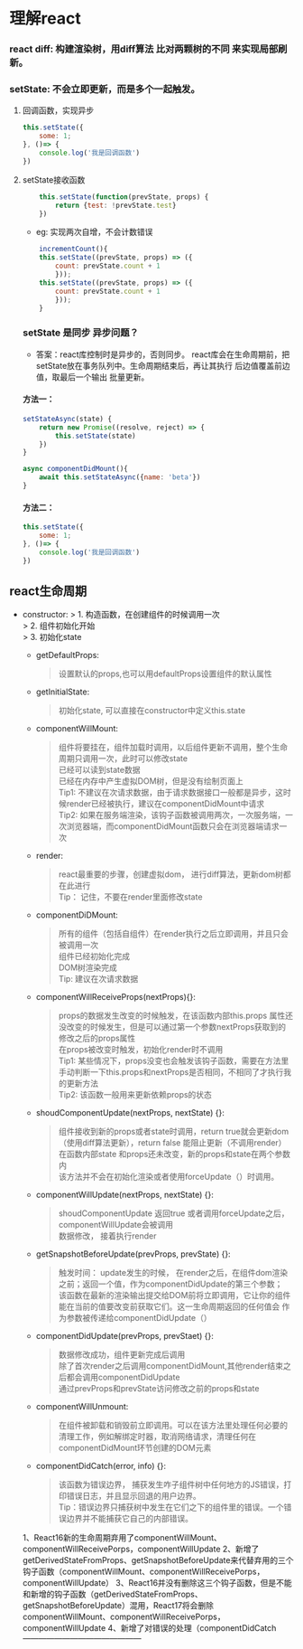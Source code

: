 # 理解react


### react diff: 构建渲染树，用diff算法 比对两颗树的不同 来实现局部刷新。

### setState: 不会立即更新，而是多个一起触发。
1. 回调函数，实现异步

    ```js
    this.setState({
        some: 1;
    }, ()=> {
        console.log('我是回调函数')
    })
    ```

2. setState接收函数

    ```js
        this.setState(function(prevState, props) {
            return {test: !prevState.test}
        })
    
    ```

    * eg: 实现两次自增，不会计数错误
    ```js
        incrementCount(){
        this.setState((prevState, props) => ({
            count: prevState.count + 1
            }));
        this.setState((prevState, props) => ({
            count: prevState.count + 1
            }));
        }
    ```

    ### setState 是同步 异步问题？

    * 答案：react库控制时是异步的，否则同步。 react库会在生命周期前，把setState放在事务队列中。生命周期结束后，再让其执行 后边值覆盖前边值，取最后一个输出 批量更新。

    #### 方法一：
    ```js
    setStateAsync(state) {
        return new Promise((resolve, reject) => {
            this.setState(state)
        })
    }

    async componentDidMount(){
        await this.setStateAsync({name: 'beta'})
    }

    ```

    #### 方法二：
    ```js
    this.setState({
        some: 1;
    }, ()=> {
        console.log('我是回调函数')
    })
    ```

## react生命周期
* constructor:
       > 1. 构造函数，在创建组件的时候调用一次  
       > 2. 组件初始化开始  
       > 3. 初始化state  

    * getDefaultProps:
        > 设置默认的props,也可以用defaultProps设置组件的默认属性  
    
    * getInitialState:
         > 初始化state, 可以直接在constructor中定义this.state  

    * componentWillMount:
         > 组件将要挂在，组件加载时调用，以后组件更新不调用，整个生命周期只调用一次，此时可以修改state  
         > 已经可以读到state数据  
         > 已经在内存中产生虚拟DOM树，但是没有绘制页面上  
         > Tip1: 不建议在次请求数据，由于请求数据接口一般都是异步，这时候render已经被执行，建议在componentDidMount中请求  
         > Tip2: 如果在服务端渲染，该钩子函数被调用两次，一次服务端，一次浏览器端，而componentDidMount函数只会在浏览器端请求一次  

    * render:
         > react最重要的步骤，创建虚拟dom， 进行diff算法，更新dom树都在此进行  
         > Tip： 记住，不要在render里面修改state  

    * componentDiDMount:
         > 所有的组件（包括自组件）在render执行之后立即调用，并且只会被调用一次  
         > 组件已经初始化完成  
         > DOM树渲染完成  
         > Tip: 建议在次请求数据  

    * componentWillReceiveProps(nextProps){}:
         > props的数据发生改变的时候触发，在该函数内部this.props 属性还没改变的时候发生，但是可以通过第一个参数nextProps获取到的修改之后的props属性  
         > 在props被改变时触发，初始化render时不调用  
         > Tip1: 某些情况下，props没变也会触发该钩子函数，需要在方法里手动判断一下this.props和nextProps是否相同，不相同了才执行我的更新方法  
         > Tip2: 该函数一般用来更新依赖props的状态  

    * shoudComponentUpdate(nextProps, nextState) {}:
         > 组件接收到新的props或者state时调用，return true就会更新dom（使用diff算法更新），return false 能阻止更新（不调用render）  
         > 在函数内部state 和props还未改变，新的props和state在两个参数内  
         > 该方法并不会在初始化渲染或者使用forceUpdate（）时调用。  

    * componentWillUpdate(nextProps, nextState) {}:
         > shoudComponentUpdate 返回true 或者调用forceUpdate之后，componentWillUpdate会被调用  
         > 数据修改， 接着执行render  

    * getSnapshotBeforeUpdate(prevProps, prevState) {}:
         > 触发时间： update发生的时候， 在render之后，在组件dom渲染之前；返回一个值，作为componentDidUpdate的第三个参数；  
         > 该函数在最新的渲染输出提交给DOM前将立即调用，它让你的组件能在当前的值要改变前获取它们。这一生命周期返回的任何值会 作为参数被传递给componentDidUpdate（）  

    * componentDidUpdate(prevProps, prevStaet) {}:
         > 数据修改成功，组件更新完成后调用  
         > 除了首次render之后调用componentDidMount,其他render结束之后都会调用componentDidUpdate  
         > 通过prevProps和prevState访问修改之前的props和state  

    * componentWillUnmount:
         > 在组件被卸载和销毁前立即调用。可以在该方法里处理任何必要的清理工作，例如解绑定时器，取消网络请求，清理任何在componentDidMount环节创建的DOM元素  

    * componentDidCatch(error, info) {}:
         > 该函数为错误边界， 捕获发生咋子组件树中任何地方的JS错误，打印错误日志，并且显示回退的用户边界。  
         > Tip：错误边界只捕获树中发生在它们之下的组件里的错误。一个错误边界并不能捕获它自己的内部错误。  

    1、React16新的生命周期弃用了componentWillMount、componentWillReceivePorps，componentWillUpdate
    2、新增了getDerivedStateFromProps、getSnapshotBeforeUpdate来代替弃用的三个钩子函数（componentWillMount、componentWillReceivePorps，componentWillUpdate）
    3、React16并没有删除这三个钩子函数，但是不能和新增的钩子函数（getDerivedStateFromProps、getSnapshotBeforeUpdate）混用，React17将会删除componentWillMount、componentWillReceivePorps，componentWillUpdate
    4、新增了对错误的处理（componentDidCatch
    ———————————————